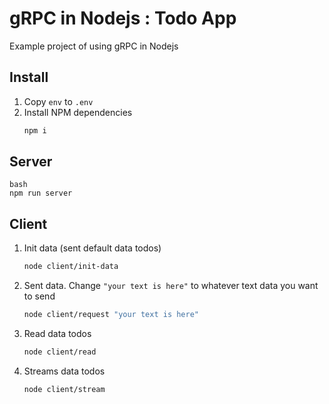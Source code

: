 # gRPC in Nodejs : Todo App
Example project of using gRPC in Nodejs

## Install
1. Copy `env` to `.env`
2. Install NPM dependencies
    ```bash
    npm i
    ```

## Server
    bash
    npm run server
    

## Client
1. Init data (sent default data todos)
    ```bash
    node client/init-data
    ```
2. Sent data. Change `"your text is here"` to whatever text data you want to send
    ```bash
    node client/request "your text is here"
    ```
3. Read data todos
    ```bash
    node client/read
    ```
4. Streams data todos
    ```bash
    node client/stream
    ```
